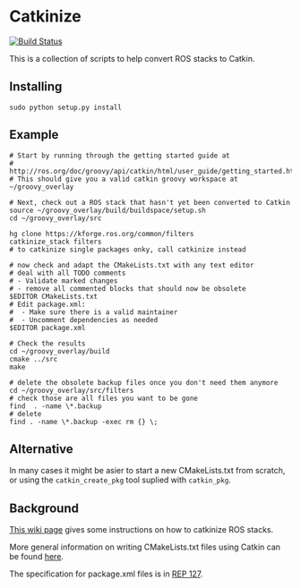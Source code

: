 Catkinize
=========

[![Build Status](https://travis-ci.org/ros-infrastructure/catkinize.png)](https://travis-ci.org/sotte/catkinize)

This is a collection of scripts to help convert ROS stacks to Catkin.

Installing
----------

	sudo python setup.py install

Example
-------

    # Start by running through the getting started guide at
    # http://ros.org/doc/groovy/api/catkin/html/user_guide/getting_started.html
    # This should give you a valid catkin groovy workspace at ~/groovy_overlay

    # Next, check out a ROS stack that hasn't yet been converted to Catkin
    source ~/groovy_overlay/build/buildspace/setup.sh
    cd ~/groovy_overlay/src

    hg clone https://kforge.ros.org/common/filters
    catkinize_stack filters
    # to catkinize single packages onky, call catkinize instead

    # now check and adapt the CMakeLists.txt with any text editor
    # deal with all TODO comments
    # - Validate marked changes
    # - remove all commented blocks that should now be obsolete
    $EDITOR CMakeLists.txt
    # Edit package.xml:
    #  - Make sure there is a valid maintainer
    #  - Uncomment dependencies as needed
    $EDITOR package.xml

    # Check the results
    cd ~/groovy_overlay/build
    cmake ../src
    make

    # delete the obsolete backup files once you don't need them anymore
    cd ~/groovy_overlay/src/filters
    # check those are all files you want to be gone
    find  . -name \*.backup
    # delete
    find . -name \*.backup -exec rm {} \;

Alternative
-----------

In many cases it might be asier to start a new CMakeLists.txt from scratch, or using the `catkin_create_pkg` tool suplied with `catkin_pkg`.

Background
----------

[This wiki page](http://www.ros.org/wiki/catkin/migrating_from_rosbuild)
gives some instructions on how to catkinize ROS stacks.

More general information on writing CMakeLists.txt files using Catkin can
be found
[here](http://www.ros.org/doc/groovy/api/catkin/html/user_guide/standards.html).

The specification for package.xml files is in [REP 127](http://www.ros.org/reps/rep-0127.html).

